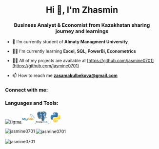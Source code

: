 <h1 align="center">Hi 👋, I'm Zhasmin</h1>
<h3 align="center">Business Analyst & Economist from Kazakhstan sharing journey and learnings</h3>

- 🌱 I’m currently student of **Almaty Managment University**

- 🏄‍♀️ I'm currently learning **Excel, SQL, PowerBi, Econometrics**

- 👩‍💻 All of my projects are available at [https://github.com/jasmine0701](https://github.com/jasmine0701)

- 📫 How to reach me **zasamakulbekova@gmail.com**

<h3 align="left">Connect with me:</h3>
<p align="left">
</p>

<h3 align="left">Languages and Tools:</h3>
<p align="left"> <a href="https://www.figma.com/" target="_blank" rel="noreferrer"> <img src="https://www.vectorlogo.zone/logos/figma/figma-icon.svg" alt="figma" width="40" height="40"/> </a> <a href="https://www.mysql.com/" target="_blank" rel="noreferrer"> <img src="https://raw.githubusercontent.com/devicons/devicon/master/icons/mysql/mysql-original-wordmark.svg" alt="mysql" width="40" height="40"/> </a> <a href="https://www.postgresql.org" target="_blank" rel="noreferrer"> <img src="https://raw.githubusercontent.com/devicons/devicon/master/icons/postgresql/postgresql-original-wordmark.svg" alt="postgresql" width="40" height="40"/> </a> <a href="https://www.python.org" target="_blank" rel="noreferrer"> <img src="https://raw.githubusercontent.com/devicons/devicon/master/icons/python/python-original.svg" alt="python" width="40" height="40"/> </a> </p>

<p><img align="left" src="https://github-readme-stats.vercel.app/api/top-langs?username=jasmine0701&show_icons=true&locale=en&layout=compact" alt="jasmine0701" /></p>

<p>&nbsp;<img align="center" src="https://github-readme-stats.vercel.app/api?username=jasmine0701&show_icons=true&locale=en" alt="jasmine0701" /></p>

<p><img align="center" src="https://github-readme-streak-stats.herokuapp.com/?user=jasmine0701&" alt="jasmine0701" /></p>
